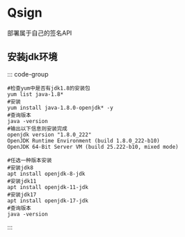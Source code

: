 # Qsign 

部署属于自己的签名API

## 安装jdk环境

::: code-group

``` [centos]
#检查yum中是否有jdk1.8的安装包
yum list java-1.8*
#安装
yum install java-1.8.0-openjdk* -y
#查询版本
java -version
#输出以下信息则安装完成
openjdk version "1.8.0_222"
OpenJDK Runtime Environment (build 1.8.0_222-b10)
OpenJDK 64-Bit Server VM (build 25.222-b10, mixed mode)
```

``` [Ubuntu]
#任选一种版本安装
#安装jdk8
apt install openjdk-8-jdk
#安装jdk11
apt install openjdk-11-jdk
#安装jdk17
apt install openjdk-17-jdk
#查询版本
java -version
```

:::